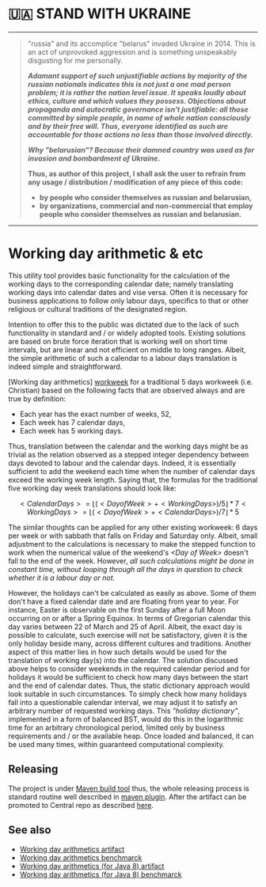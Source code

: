 # 🇺🇦 STAND WITH UKRAINE

---

> "russia" and its accomplice "belarus" invaded Ukraine in 2014. This is an act of unprovoked aggression and is 
> something unspeakably disgusting for me personally. 
>
> ***Adamant support of such unjustifiable actions by majority of the russian nationals indicates this is not just a 
> one mad person problem; it is rather the nation level issue. It speaks loudly about ethics, culture and which values
> they possess. Objections about propaganda and autocratic governance isn't justifiable: all those committed by simple
> people, in name of whole nation consciously and by their free will. Thus, everyone identified as such are accountable 
> for those actions no less than those involved directly.***
> 
> ***Why "belarusian"? Because their damned country was used as for invasion and bombardment of Ukraine.*** 
>
> **Thus, as author of this project, I shall ask the user to refrain from any usage / distribution / modification of
> any piece of this code:**
> * **by people who consider themselves as russian and belarusian,**
> * **by organizations, commercial and non-commercial that employ people who consider themselves as russian and
> belarusian.**

---

# Working day arithmetic & etc

This utility tool provides basic functionality for the calculation of the working days to the corresponding calendar
date; namely translating working days into calendar dates and vise versa. Often it is necessary for business
applications to follow only labour days, specifics to that or other religious or cultural traditions of the designated
region.

Intention to offer this to the public was dictated due to the lack of such functionality in standard and / or widely
adopted tools. Existing solutions are based on brute force iteration that is working well on short time intervals, but 
are linear and not efficient on middle to long ranges. Albeit, the simple arithmetic of such a calendar to a labour days
translation is indeed simple and straightforward.

[Working day arithmetics] [workweek] for a traditional 5 days workweek (i.e. Christian) based on the following facts
that are observed always and are true by definition:

* Each year has the exact number of weeks, 52,
* Each week has 7 calendar days,
* Each week has 5 working days.

Thus, translation between the calendar and the working days might be as trivial as the relation observed as a stepped
integer dependency between days devoted to labour and the calendar days. Indeed, it is essentially sufficient to add
the weekend each time when the number of calendar days exceed the working week length. Saying that, the formulas for
the traditional five working day week translations should look like:

```math
<Calendar Days> = ⌊ (<Day of Week> + <Working Days>) / 5 ⌋ * 7
<Working Days> = ⌊ (<Day of Week> + <Calendar Days>) / 7 ⌋ * 5
```

The similar thoughts can be applied for any other existing workweek: 6 days per week or with sabbath that falls on
Friday and Saturday only. Albeit, small adjustment to the calculations is necessary to make the stepped function to
work when the numerical value of the weekend's *&lt;Day of Week&gt;* doesn't fall to the end of the week. However, *all
such calculations might be done in constant time, without looping through all the days in question to check whether it
is a labour day or not.*

However, the holidays can't be calculated as easily as above. Some of them don't have a fixed calendar date and are
floating from year to year. For instance, Easter is observable on the first Sunday after a full Moon occurring on or
after a Spring Equinox. In terms of Gregorian calendar this day varies between 22 of March and 25 of April. Albeit, the
exact day is possible to calculate, such exercise will not be satisfactory, given it is the only holiday beside many,
across different cultures and traditions. Another aspect of this matter lies in how such details would be used for the
translation of working day(s) into the calendar. The solution discussed above helps to consider weekends in the
required calendar period and for holidays it would be sufficient to check how many days between the start and the end
of calendar dates. Thus, the static dictionary approach would look suitable in such circumstances. To simply check how
many holidays fall into a questionable calendar interval, we may adjust it to satisfy an arbitrary number of requested
working days. This *"holiday dictionary"*, implemented in a form of balanced BST, would do this in the logarithmic time
for an arbitrary chronological period, limited only by business requirements and / or the available heap. Once loaded
and balanced, it can be used many times, within guaranteed computational complexity.

## Releasing

The project is under [Maven build tool][maven] thus, the whole releasing process is standard routine well described in 
[maven plugin][maven-release-plugin]. After the artifact can be promoted to Central repo as described [here][sonatype-oss].

## See also

* [Working day arithmetics artifact](wdcalc/README.md)
* [Working day arithmetics benchmarck](wdcalc-perf/README.md)
* [Working day arithmetics (for Java 8) artifact](wdcalc-java8/README.md)
* [Working day arithmetics (for Java 8) benchmarck](wdcalc-perf8/README.md)

[workweek]: https://en.wikipedia.org/wiki/Workweek_and_weekend "Workweek &amp; weekend"
[maven]: https://maven.apache.org "Maven"
[maven-release-plugin]: https://maven.apache.org/maven-release/maven-release-plugin/examples/non-interactive-release.html "Maven Release plugin HowTo"
[sonatype-oss]: https://central.sonatype.org/publish/release/#locate-and-examine-your-staging-repository "Sonatype releasing guide to Central"
